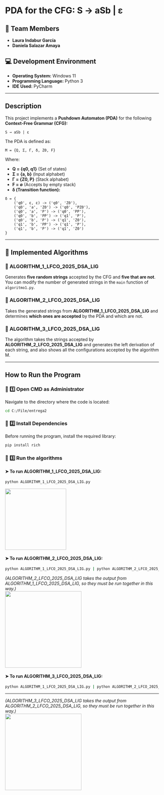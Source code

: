 #  **PDA for the CFG: S → aSb | ε**

## 👥 **Team Members**
- **Laura Indabur García**
- **Daniela Salazar Amaya**

## 💻 **Development Environment**
- **Operating System:** Windows 11
- **Programming Language:** Python 3
- **IDE Used:** PyCharm

---

##  **Description**
This project implements a **Pushdown Automaton (PDA)** for the following **Context-Free Grammar (CFG):**

```
S → aSb | ε
```

The PDA is defined as:

```
M = {Q, Σ, Γ, δ, Z0, F}
```
Where:
- **Q = {q0, q1}** (Set of states)
- **Σ = {a, b}** (Input alphabet)
- **Γ = {Z0, P}** (Stack alphabet)
- **F = ∅** (Accepts by empty stack)
- **δ (Transition function):**

```
δ = {
    ('q0', ε, ε) -> ('q0', 'Z0'),
    ('q0', 'a', 'Z0') -> ('q0', 'PZ0'),
    ('q0', 'a', 'P') -> ('q0', 'PP'),
    ('q0', 'b', 'PP') -> ('q1', 'P'),
    ('q0', 'b', 'P') -> ('q1', 'Z0'),
    ('q1', 'b', 'PP') -> ('q1', 'P'),
    ('q1', 'b', 'P') -> ('q1', 'Z0')
}
```

---

## 🔹 **Implemented Algorithms**
### 🔹 **ALGORITHM_1_LFCO_2025_DSA_LIG**
Generates **five random strings** accepted by the CFG and **five that are not**. You can modify the number of generated strings in the `main` function of `algoritmo1.py`.

### 🔹 **ALGORITHM_2_LFCO_2025_DSA_LIG**
Takes the generated strings from **ALGORITHM_1_LFCO_2025_DSA_LIG** and determines **which ones are accepted** by the PDA and which are not.

### 🔹 **ALGORITHM_3_LFCO_2025_DSA_LIG**
The algorithm takes the strings accepted by **ALGORITHM_2_LFCO_2025_DSA_LIG** and generates the left derivation of each string, and also shows all the configurations accepted by the algorithm M.

---

## **How to Run the Program**
### 🔹 **1️⃣ Open CMD as Administrator**
Navigate to the directory where the code is located:
```sh
cd C:/File/entrega2
```
### 🔹 **2️⃣ Install Dependencies**
Before running the program, install the required library:
```sh
pip install rich
```

### 🔹 **3️⃣ Run the algorithms**
#### ➤ **To run ALGORITHM_1_LFCO_2025_DSA_LIG:**
```sh
python ALGORITHM_1_LFCO_2025_DSA_LIG.py
```

<img src="https://github.com/user-attachments/assets/3ba7bfb9-a20d-4dcd-aa51-e5a5671f5504" width="200" />


#### ➤ **To run ALGORITHM_2_LFCO_2025_DSA_LIG:**
```sh
python ALGORITHM_1_LFCO_2025_DSA_LIG.py | python ALGORITHM_2_LFCO_2025_DSA_LIG.py
```
*(ALGORITHM_2_LFCO_2025_DSA_LIG takes the output from ALGORITHM_1_LFCO_2025_DSA_LIG, so they must be run together in this way.)*
<br>
<img src="https://github.com/user-attachments/assets/65de96e5-e33d-4175-8194-30536539d04c" width="250" />


#### ➤ **To run ALGORITHM_3_LFCO_2025_DSA_LIG:**
```sh
python ALGORITHM_1_LFCO_2025_DSA_LIG.py | python ALGORITHM_2_LFCO_2025_DSA_LIG.py | python ALGORITHM_3_LFCO_2025_DSA_LIG.py
```

---
*(ALGORITHM_3_LFCO_2025_DSA_LIG takes the output from ALGORITHM_2_LFCO_2025_DSA_LIG, so they must be run together in this way.)*
<br>
<img src="https://github.com/user-attachments/assets/7a18641d-98a5-4098-9112-2ac62df9c79d" width="250" />




